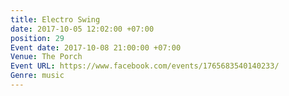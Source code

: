 ```yaml
---
title: Electro Swing
date: 2017-10-05 12:02:00 +07:00
position: 29
Event date: 2017-10-08 21:00:00 +07:00
Venue: The Porch
Event URL: https://www.facebook.com/events/1765683540140233/
Genre: music
---
```


